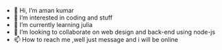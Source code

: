 - 👋 Hi, I’m aman kumar
- 👀 I’m interested in coding and stuff
- 🌱 I’m currently learning julia
- 💞️ I’m looking to collaborate on web design and back-end using node-js
- 📫 How to reach me ,well just message and i will be online

<!---
amankum273/amankum273 is a ✨ special ✨ repository because its `README.md` (this file) appears on your GitHub profile.
You can click the Preview link to take a look at your changes.
--->
